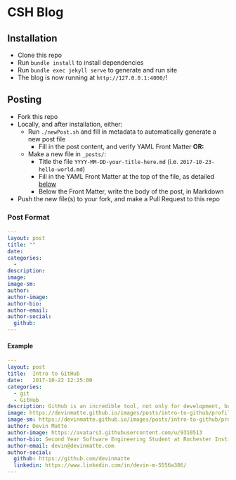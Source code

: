 # CSH Blog

## Installation
* Clone this repo
* Run `bundle install` to install dependencies
* Run `bundle exec jekyll serve` to generate and run site
* The blog is now running at `http://127.0.0.1:4000/`!

## Posting
* Fork this repo
* Locally, and after installation, either:
  * Run `./newPost.sh` and fill in metadata to automatically generate a new post file
    * Fill in the post content, and verify YAML Front Matter **OR:**
  * Make a new file in `_posts/`:
    * Title the file `YYYY-MM-DD-your-title-here.md` (i.e. `2017-10-23-hello-world.md`)
    * Fill in the YAML Front Matter at the top of the file, as detailed [below](#post-format)
    * Below the Front Matter, write the body of the post, in Markdown
* Push the new file(s) to your fork, and make a Pull Request to this repo

### Post Format
```yaml
---
layout: post
title: ""
date: 
categories:
  - 
description: 
image: 
image-sm:
author: 
author-image: 
author-bio: 
author-email: 
author-social:
  github: 
---
```
    
#### Example
```yaml
---
layout: post
title:  Intro to GitHub  
date:   2017-10-22 12:25:00
categories: 
  - git
  - GitHub
description: GitHub is an incredible tool, not only for development, but for learning
image: https://devinmatte.github.io/images/posts/intro-to-github/profile.png
image-sm: https://devinmatte.github.io/images/posts/intro-to-github/profile.png
author: Devin Matte
author-image: https://avatars3.githubusercontent.com/u/9310513
author-bio: Second Year Software Engineering Student at Rochester Institute of Technology
author-email: devin@devinmatte.com
author-social:
  github: https://github.com/devinmatte
  linkedin: https://www.linkedin.com/in/devin-m-5556a386/
---
```
